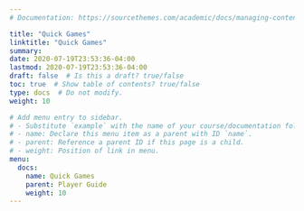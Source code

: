```yaml
---
# Documentation: https://sourcethemes.com/academic/docs/managing-content/

title: "Quick Games"
linktitle: "Quick Games"
summary:
date: 2020-07-19T23:53:36-04:00
lastmod: 2020-07-19T23:53:36-04:00
draft: false  # Is this a draft? true/false
toc: true  # Show table of contents? true/false
type: docs  # Do not modify.
weight: 10

# Add menu entry to sidebar.
# - Substitute `example` with the name of your course/documentation folder.
# - name: Declare this menu item as a parent with ID `name`.
# - parent: Reference a parent ID if this page is a child.
# - weight: Position of link in menu.
menu:
  docs:
    name: Quick Games
    parent: Player Guide
    weight: 10
---
```

